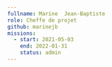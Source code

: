 ```yaml
---
fullname: Marine  Jean-Baptiste
role: Cheffe de projet
github: marinejb
missions:
  - start: 2021-05-03
    end: 2022-01-31
    status: admin
---
```


